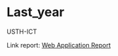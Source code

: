 # Last_year
USTH-ICT


Link report: [Web Application Report](https://docs.google.com/document/d/1iNO4HHq-m4s_tQ_K2Skwt2OAZZbk_nT6YFrbIdTIdNg/edit?usp=sharing)
